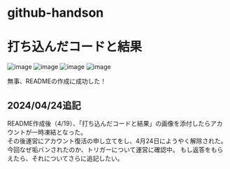 # github-handson

# 打ち込んだコードと結果
![image](https://github.com/Ema-Sakai/github-handson/assets/166620990/5ca7485c-c322-48a6-8205-5452d26e5315)
![image](https://github.com/Ema-Sakai/github-handson/assets/166620990/6fc9cc4a-3f17-444d-b778-2d5258d9dc11)
![image](https://github.com/Ema-Sakai/github-handson/assets/166620990/38c7314a-1d9d-4d59-937a-d0b079075768)
![image](https://github.com/Ema-Sakai/github-handson/assets/166620990/8e46bf0c-044d-45dd-be40-8f2a3b185a7f)

無事、READMEの作成に成功した！

## 2024/04/24追記
README作成後（4/19）、「打ち込んだコードと結果」の画像を添付したらアカウントが一時凍結となった。  
その後運営にアカウント復活の申し立てをし、4月24日にようやく解除された。  
今回なぜ垢バンされたのか、トリガーについて運営に確認中。
もし返答をもらえたら、それについてさらに追記したい。
